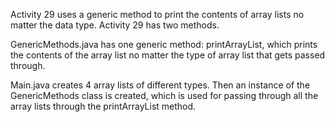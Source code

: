 Activity 29 uses a generic method to print the contents of array lists no matter the data type. Activity 29 has two methods.

GenericMethods.java has one generic method: printArrayList, which prints the contents of the array list no matter the type of array list that gets passed through.

Main.java creates 4 array lists of different types. Then an instance of the GenericMethods class is created, which is used for passing through all the array lists through the printArrayList method.

